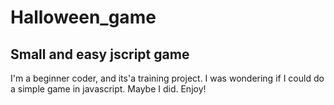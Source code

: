 # Halloween_game
## Small and easy jscript game

I'm a beginner coder, and its'a training project. I was wondering if I could do a simple game in javascript. Maybe I did. Enjoy!

